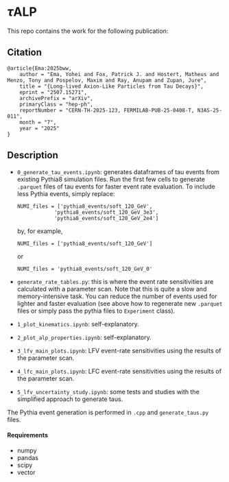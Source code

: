 # $\tau$ALP

This repo contains the work for the following publication:

## Citation
```
@article{Ema:2025bww,
    author = "Ema, Yohei and Fox, Patrick J. and Hostert, Matheus and Menzo, Tony and Pospelov, Maxim and Ray, Anupam and Zupan, Jure",
    title = "{Long-lived Axion-Like Particles from Tau Decays}",
    eprint = "2507.15271",
    archivePrefix = "arXiv",
    primaryClass = "hep-ph",
    reportNumber = "CERN-TH-2025-123, FERMILAB-PUB-25-0408-T, N3AS-25-011",
    month = "7",
    year = "2025"
}
```

## Description

* `0_generate_tau_events.ipynb`: generates dataframes of tau events from existing Pythia8 simulation files. Run the first few cells to generate `.parquet` files of tau events for faster event rate evaluation. To include less Pythia events, simply replace:
    ```
    NUMI_files = ['pythia8_events/soft_120_GeV',
                'pythia8_events/soft_120_GeV_3e3',
                'pythia8_events/soft_120_GeV_2e4']
    ```
    by, for example,

    ```
    NUMI_files = ['pythia8_events/soft_120_GeV']
    ```
    or
    ```
    NUMI_files = 'pythia8_events/soft_120_GeV_0'
    ```

* `generate_rate_tables.py`: this is where the event rate sensitivities are calculated with a parameter scan. Note that this is quite a slow and memory-intensive task. You can reduce the number of events used for lighter and faster evaluation (see above how to regenerate new `.parquet` files or simply pass the pythia files to     `Experiment` class).


* `1_plot_kinematics.ipynb`: self-explanatory.

* `2_plot_alp_properties.ipynb`: self-explanatory.

* `3_lfv_main_plots.ipynb`: LFV event-rate sensitivities using the results of the parameter scan.

* `4_lfc_main_plots.ipynb`: LFC event-rate sensitivities using the results of the parameter scan.

* `5_lfv_uncertainty_study.ipynb`: some tests and studies with the simplified approach to generate taus.

The Pythia event generation is performed in `.cpp` and `generate_taus.py` files.

#### Requirements

* numpy
* pandas 
* scipy
* vector
